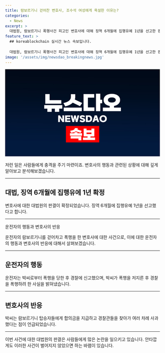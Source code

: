 ```yaml
---
title: 람보르기니 걷어찬 변호사, 조수석 여성에게 욕설한 이유는?
categories:
  - News
excerpt: >
  대법원, 람보르기니 폭행사건 피고인 변호사에 대해 징역 6개월에 집행유예 1년을 선고한 판결을 확정. 변호사는 탑승자를 폭행하고 경찰관도 공격한 혐의. 피해금액 4000만원 이상. 2심에서 심량 감경된 이유는 피해자들에 대한 합의금 지급과 사죄 행위가 반영된 결과. 불복하나 대법원이 상고 기각 결정.
feature_text: >
  ## koreablockchain 실시간 뉴스 속보입니다.

  대법원, 람보르기니 폭행사건 피고인 변호사에 대해 징역 6개월에 집행유예 1년을 선고한 판결을 확정. 변호사는 탑승자를 폭행하고 경찰관도 공격한 혐의. 피해금액 4000만원 이상. 2심에서 심량 감경된 이유는 피해자들에 대한 합의금 지급과 사죄 행위가 반영된 결과. 불복하나 대법원이 상고 기각 결정.
image: '/assets/img/newsdao_breakingnews.jpg'
---
```


<p><img src="/assets/img/newsdao_breakingnews.jpg" alt="koreablockchain 속보" /></p>

<p>저런 일은 사람들에게 충격을 주기 마련이죠. 변호사의 행동과 관련된 상황에 대해 깊게 알아보고 분석해보겠습니다. </p>

<hr />

<h2 data-ke-size="size26">대법, 징역 6개월에 집행유에 1년 확정</h2>

<p>변호사에 대한 대법원의 판결이 확정되었습니다. 징역 6개월에 집행유예 1년을 선고했다고 합니다.</p>

<hr />

<p>운전자의 행동과 변호사의 반응</p>

<p>운전자의 람보르기니를 걷어차고 폭행을 한 변호사에 대한 사건으로, 이에 대한 운전자의 행동과 변호사의 반응에 대해서 살펴보겠습니다.</p>

<hr />

<h2 data-ke-size="size26">운전자의 행동</h2>

<p>운전자는 박씨로부터 폭행을 당한 후 경찰에 신고했으며, 박씨가 폭행을 저지른 후 경찰을 폭행하려 한 사실을 밝혀냈습니다.</p>

<hr />

<h2 data-ke-size="size26">변호사의 반응</h2>

<p>박씨는 람보르기니 탑승자들에게 합의금을 지급하고 경찰관들을 찾아가 여러 차례 사과했다는 점이 언급되었습니다.</p>

<hr />

<p>이번 사건에 대한 대법원의 판결은 사람들에게 많은 논란을 일으키고 있습니다. 안타깝게도 이러한 사건이 벌어지지 않았으면 하는 바램이 있습니다.</p>

